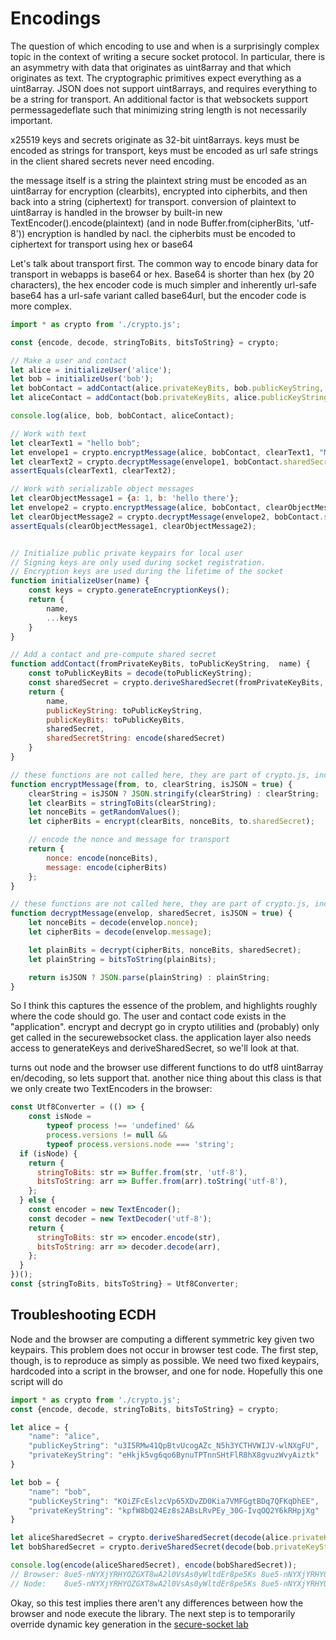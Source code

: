 # Encodings

The question of which encoding to use and when is a surprisingly complex topic in the context of writing a secure socket protocol.
In particular, there is an asymmetry with data that originates as uint8array and that which originates as text.
The cryptographic primitives expect everything as a uint8array.
JSON does not support uint8arrays, and requires everything to be a string for transport.
An additional factor is that websockets support permessagedeflate such that minimizing string length is not necessarily important.

x25519 keys and secrets originate as 32-bit uint8arrays.
keys must be encoded as strings for transport,
keys must be encoded as url safe strings in the client
shared secrets never need encoding. 

the message itself is a string
the plaintext string must be encoded as an uint8array for encryption (clearbits), encrypted into cipherbits, and then back into a string (ciphertext) for transport.
conversion of plaintext to uint8array is handled in the browser by built-in new TextEncoder().encode(plaintext) (and in node Buffer.from(cipherBits, 'utf-8'))
encryption is handled by nacl.
the cipherbits must be encoded to ciphertext for transport using hex or base64

Let's talk about transport first. The common way to encode binary data for transport in webapps is base64 or hex.
Base64 is shorter than hex (by 20 characters), the hex encoder code is much simpler and inherently url-safe
base64 has a url-safe variant called base64url, but the encoder code is more complex.

```js
import * as crypto from './crypto.js';

const {encode, decode, stringToBits, bitsToString} = crypto;

// Make a user and contact 
let alice = initializeUser('alice');
let bob = initializeUser('bob');
let bobContact = addContact(alice.privateKeyBits, bob.publicKeyString, 'bob');
let aliceContact = addContact(bob.privateKeyBits, alice.publicKeyString, 'alice');

console.log(alice, bob, bobContact, aliceContact);

// Work with text
let clearText1 = "hello bob";
let envelope1 = crypto.encryptMessage(alice, bobContact, clearText1, "MESSAGE", false);
let clearText2 = crypto.decryptMessage(envelope1, bobContact.sharedSecret, false);
assertEquals(clearText1, clearText2);

// Work with serializable object messages
let clearObjectMessage1 = {a: 1, b: 'hello there'};
let envelope2 = crypto.encryptMessage(alice, bobContact, clearObjectMessage1);
let clearObjectMessage2 = crypto.decryptMessage(envelope2, bobContact.sharedSecret);
assertEquals(clearObjectMessage1, clearObjectMessage2);


// Initialize public private keypairs for local user
// Signing keys are only used during socket registration.
// Encryption keys are used during the lifetime of the socket
function initializeUser(name) {
    const keys = crypto.generateEncryptionKeys();
    return {
        name,
        ...keys
    }
}

// Add a contact and pre-compute shared secret
function addContact(fromPrivateKeyBits, toPublicKeyString,  name) {
    const toPublicKeyBits = decode(toPublicKeyString);
    const sharedSecret = crypto.deriveSharedSecret(fromPrivateKeyBits, toPublicKeyBits);
    return {
        name,
        publicKeyString: toPublicKeyString,
        publicKeyBits: toPublicKeyBits,
        sharedSecret,
        sharedSecretString: encode(sharedSecret)
    }
}

// these functions are not called here, they are part of crypto.js, included only for reference.
function encryptMessage(from, to, clearString, isJSON = true) {
    clearString = isJSON ? JSON.stringify(clearString) : clearString;
    let clearBits = stringToBits(clearString);
    let nonceBits = getRandomValues();
    let cipherBits = encrypt(clearBits, nonceBits, to.sharedSecret);

    // encode the nonce and message for transport
    return {
        nonce: encode(nonceBits),
        message: encode(cipherBits)
    };
}

// these functions are not called here, they are part of crypto.js, included only for reference.
function decryptMessage(envelop, sharedSecret, isJSON = true) {
    let nonceBits = decode(envelop.nonce);
    let cipherBits = decode(envelop.message);

    let plainBits = decrypt(cipherBits, nonceBits, sharedSecret);
    let plainString = bitsToString(plainBits);

    return isJSON ? JSON.parse(plainString) : plainString;
}

```

So I think this captures the essence of the problem, and highlights roughly where the code should go. 
The user and contact code exists in the "application".
encrypt and decrypt go in crypto utilities and (probably) only get called in the securewebsocket class.
the application layer also needs access to generateKeys and deriveSharedSecret, so we'll look at that.

turns out node and the browser use different functions to do utf8 uint8array en/decoding, so lets support that.
another nice thing about this class is that we only create two TextEncoders in the browser:

```js
const Utf8Converter = (() => {
    const isNode =
        typeof process !== 'undefined' &&
        process.versions != null &&
        typeof process.versions.node === 'string';
  if (isNode) {
    return {
      stringToBits: str => Buffer.from(str, 'utf-8'),
      bitsToString: arr => Buffer.from(arr).toString('utf-8'),
    };
  } else {
    const encoder = new TextEncoder();
    const decoder = new TextDecoder('utf-8');
    return {
      stringToBits: str => encoder.encode(str),
      bitsToString: arr => decoder.decode(arr),
    };
  }
})();
const {stringToBits, bitsToString} = Utf8Converter;
```

## Troubleshooting ECDH
Node and the browser are computing a different symmetric key given two keypairs.
This problem does not occur in browser test code.
The first step, though, is to reproduce as simply as possible.
We need two fixed keypairs, hardcoded into a script in the browser, and one for node.
Hopefully this one script will do

```js
import * as crypto from './crypto.js';
const {encode, decode, stringToBits, bitsToString} = crypto;

let alice = {
    "name": "alice",
    "publicKeyString": "u3I5RMw41QpBtvUcogAZc_N5h3YCTHVWIJV-wlNXgFU",
    "privateKeyString": "eHkjk5vg6qo6BynuTPTnnSHtFlR8hX8gvuzWvyAiztk"
}

let bob = {
    "name": "bob",
    "publicKeyString": "KOiZFcEslzcVp65XDvZD0Kia7VMFGgtBDq7QFKqDhEE",
    "privateKeyString": "kpfW8bQ24Ez8s2ABsLRvPEy_30G-IvqOQ2Y6kRHpjXg"
}

let aliceSharedSecret = crypto.deriveSharedSecret(decode(alice.privateKeyString), decode(bob.publicKeyString));
let bobSharedSecret = crypto.deriveSharedSecret(decode(bob.privateKeyString), decode(alice.publicKeyString));

console.log(encode(aliceSharedSecret), encode(bobSharedSecret));
// Browser: 8ue5-nNYXjYRHYOZGXT8wA2l0VsAs0yWltdEr8pe5Ks 8ue5-nNYXjYRHYOZGXT8wA2l0VsAs0yWltdEr8pe5Ks
// Node:    8ue5-nNYXjYRHYOZGXT8wA2l0VsAs0yWltdEr8pe5Ks 8ue5-nNYXjYRHYOZGXT8wA2l0VsAs0yWltdEr8pe5Ks
```
Okay, so this test implies there aren't any differences between how the browser and node execute the library.
The next step is to temporarily override dynamic key generation in the [secure-socket lab](secure-socket.md)